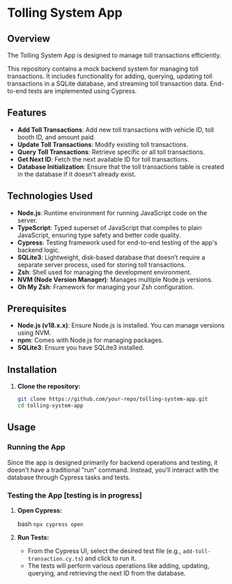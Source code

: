 # Tolling System App

## Overview

The Tolling System App is designed to manage toll transactions efficiently. 

This repository contains a mock backend system for managing toll transactions. It includes functionality for adding, querying, updating toll transactions in a SQLite database, and streaming toll transaction data. End-to-end tests are implemented using Cypress.


## Features

- **Add Toll Transactions**: Add new toll transactions with vehicle ID, toll booth ID, and amount paid.
- **Update Toll Transactions**: Modify existing toll transactions.
- **Query Toll Transactions**: Retrieve specific or all toll transactions.
- **Get Next ID**: Fetch the next available ID for toll transactions.
- **Database Initialization**: Ensure that the toll transactions table is created in the database if it doesn't already exist.

## Technologies Used

- **Node.js**: Runtime environment for running JavaScript code on the server.
- **TypeScript**: Typed superset of JavaScript that compiles to plain JavaScript, ensuring type safety and better code quality.
- **Cypress**: Testing framework used for end-to-end testing of the app's backend logic.
- **SQLite3**: Lightweight, disk-based database that doesn’t require a separate server process, used for storing toll transactions.
- **Zsh**: Shell used for managing the development environment.
- **NVM (Node Version Manager)**: Manages multiple Node.js versions.
- **Oh My Zsh**: Framework for managing your Zsh configuration.

## Prerequisites

- **Node.js (v18.x.x)**: Ensure Node.js is installed. You can manage versions using NVM.
- **npm**: Comes with Node.js for managing packages.
- **SQLite3**: Ensure you have SQLite3 installed.

## Installation

1. **Clone the repository:**
   ```bash
   git clone https://github.com/your-repo/tolling-system-app.git
   cd tolling-system-app

Usage
-----

### Running the App

Since the app is designed primarily for backend operations and testing, it doesn't have a traditional "run" command. Instead, you'll interact with the database through Cypress tasks and tests.

### Testing the App [testing is in progress]

1.  **Open Cypress:**

    bash
    `npx cypress open`

2.  **Run Tests:**

    -   From the Cypress UI, select the desired test file (e.g., `add-toll-transaction.cy.ts`) and click to run it.
    -   The tests will perform various operations like adding, updating, querying, and retrieving the next ID from the database.
